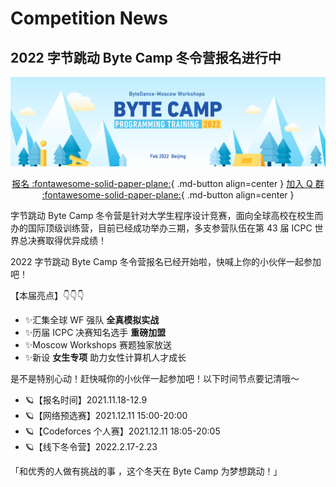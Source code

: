 # Competition News

## 2022 字节跳动 Byte Camp 冬令营报名进行中

[![](./images/bytecamp-2022-banner.png)](https://programcamp.toutiao.com)

<style type="text/css">

.center {
    display: flex;
    justify-content: center;
    align-items: center;
}

</style>

<center>

[报名 :fontawesome-solid-paper-plane:](https://programcamp.toutiao.com/signupteam){ .md-button align=center }
[加入 Q 群 :fontawesome-solid-paper-plane:](https://jq.qq.com/?_wv=1027&k=64KvQFVV){ .md-button align=center }

</center>

字节跳动 Byte Camp 冬令营是针对大学生程序设计竞赛，面向全球高校在校生而办的国际顶级训练营，目前已经成功举办三期，多支参营队伍在第 43 届 ICPC 世界总决赛取得优异成绩！

2022 字节跳动 Byte Camp 冬令营报名已经开始啦，快喊上你的小伙伴一起参加吧！

【本届亮点】👇👇👇

- ✨汇集全球 WF 强队 **全真模拟实战**
- ✨历届 ICPC 决赛知名选手 **重磅加盟**
- ✨Moscow Workshops 赛题独家放送
- ✨新设 **女生专项** 助力女性计算机人才成长

是不是特别心动！赶快喊你的小伙伴一起参加吧！以下时间节点要记清哦～

- 🪐【报名时间】2021.11.18-12.9
- 🪐【网络预选赛】2021.12.11 15:00-20:00
- 🪐【Codeforces 个人赛】2021.12.11 18:05-20:05
- 🪐【线下冬令营】2022.2.17-2.23

「和优秀的人做有挑战的事 ，这个冬天在 Byte Camp 为梦想跳动！」

